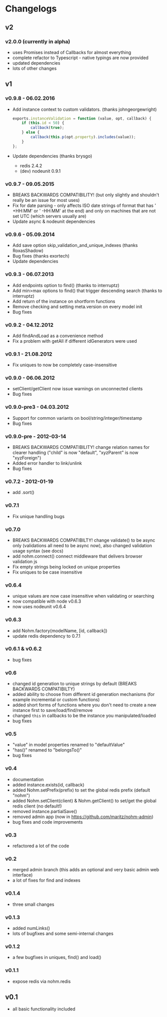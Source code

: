 # Changelogs

## v2

### v2.0.0 (currently in alpha)

- uses Promises instead of Callbacks for almost everything
- complete refactor to Typescript - native typings are now provided
- updated dependencies
- lots of other changes

## v1

### v0.9.8 - 06.02.2016
  - Add instance context to custom validators. (thanks johngeorgewright)

    ~~~~ javascript
    exports.instanceValidation = function (value, opt, callback) {
        if (this.id < 50) {
            callback(true);
        } else {
            callback(this.p(opt.property).includes(value));
        }
    };
    ~~~~

  - Update dependencies (thanks brysgo)
    - redis 2.4.2
    - (dev) nodeunit 0.9.1

### v0.9.7 - 09.05.2015
  - BREAKS BACKWARDS COMPATIBILITY! (but only slightly and shouldn't really be an issue for most uses)
  - Fix for date parsing - only affects ISO date strings of format that has ' +HH:MM' or ' -HH:MM' at the end) and only on machines that are not set UTC (which servers usually are)
  - Update async & nodeunit dependencies

### v0.9.6 - 05.09.2014
  - Add save option skip_validation_and_unique_indexes (thanks RoxasShadow)
  - Bug fixes (thanks exortech)
  - Update dependencies

### v0.9.3 - 06.07.2013
  - Add endpoints option to find() (thanks to interruptz)
  - Add min>max options to find() that trigger descending search (thanks to interruptz)
  - Add return of the instance on shortform functions
  - Remove checking and setting meta.version on every model init
  - Bug fixes

### v0.9.2 - 04.12.2012
  - Add findAndLoad as a convenience method
  - Fix a problem with getAll if different idGenerators were used

### v0.9.1 - 21.08.2012
  - Fix uniques to now be completely case-insensitive

### v0.9.0 - 06.06.2012
  - setClient/getClient now issue warnings on unconnected clients
  - Bug fixes

### v0.9.0-pre3 - 04.03.2012
  - Support for common variants on bool/string/integer/timestamp
  - Bug fixes

### v0.9.0-pre - 2012-03-14
  - BREAKS BACKWARDS COMPATIBILITY! change relation names for clearer handling ("child" is now "default", "xyzParent" is now "xyzForeign")
  - Added error handler to link/unlink
  - Bug fixes

### v0.7.2 - 2012-01-19
  - add .sort()

### v0.7.1
  - Fix unique handling bugs

### v0.7.0
  - BREAKS BACKWARDS COMPATIBILTY! change validate() to be async only (validations all need to be async now), also changed validation usage syntax (see docs)
  - add nohm.connect() connect middleware that delivers browser validation js
  - Fix empty strings being locked on unique properties
  - Fix uniques to be case insensitive

### v0.6.4
  - unique values are now case insensitive when validating or searching
  - now compatible with node v0.6.3
  - now uses nodeunit v0.6.4

### v0.6.3

  - add Nohm.factory(modelName, [id, callback])
  - update redis dependency to 0.7.1

### v0.6.1 & v0.6.2

  - bug fixes

### v0.6

  - changed id generation to unique strings by default (BREAKS BACKWARDS COMPATIBILTY)
  - added ability to choose from different id generation mechanisms (for example incremental or custom functions)
  - added short forms of functions where you don't need to create a new instance first to save/load/find/remove
  - changed `this` in callbacks to be the instance you manipulated/loaded
  - bug fixes

### v0.5

  - "value" in model properties renamed to "defaultValue"
  - "has()" renamed to "belongsTo()"
  - bug fixes

### v0.4

  - documentation
  - added instance.exists(id, callback)
  - added Nohm.setPrefix(prefix) to set the global redis prefix (default "nohm")
  - added Nohm.setClient(client) & Nohm.getClient() to set/get the global redis client (no default!)
  - removed instance.partialSave()
  - removed admin app (now in https://github.com/maritz/nohm-admin)
  - bug fixes and code improvements

### v0.3

  - refactored a lot of the code

### v0.2

  - merged admin branch (this adds an optional and very basic admin web interface)
  - a lot of fixes for find and indexes

### v0.1.4

  - three small changes

### v0.1.3

  - added numLinks()
  - lots of bugfixes and some semi-internal changes

### v0.1.2

  - a few bugfixes in uniques, find() and load()

### v0.1.1

  - expose redis via nohm.redis

## v0.1

  - all basic functionality included
